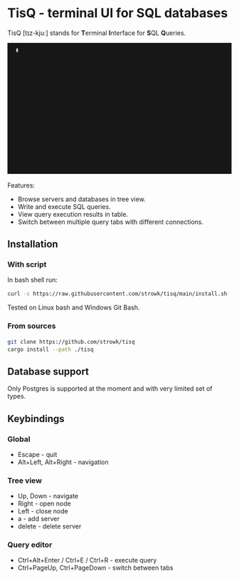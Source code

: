 # TisQ - terminal UI for SQL databases

TisQ [tɪz-kjuː] stands for **T**erminal **I**nterface for **S**QL **Q**ueries.

!["gif recording"](./vhs/base.gif)

Features:
- Browse servers and databases in tree view.
- Write and execute SQL queries.
- View query execution results in table.
- Switch between multiple query tabs with different connections.

## Installation

### With script

In bash shell run:

```bash
curl -s https://raw.githubusercontent.com/strowk/tisq/main/install.sh | bash
```

Tested on Linux bash and Windows Git Bash.

### From sources

```bash
git clone https://github.com/strowk/tisq
cargo install --path ./tisq
```

## Database support

Only Postgres is supported at the moment and with very limited set of types.

## Keybindings

### Global

- Escape - quit
- Alt+Left, Alt+Right - navigation

### Tree view

- Up, Down - navigate
- Right - open node
- Left - close node
- a - add server
- delete - delete server

### Query editor

- Ctrl+Alt+Enter / Ctrl+E / Ctrl+R - execute query
- Ctrl+PageUp, Ctrl+PageDown - switch between tabs

